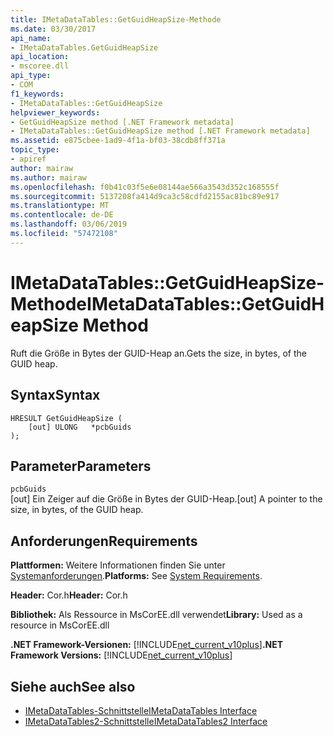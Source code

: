 ```yaml
---
title: IMetaDataTables::GetGuidHeapSize-Methode
ms.date: 03/30/2017
api_name:
- IMetaDataTables.GetGuidHeapSize
api_location:
- mscoree.dll
api_type:
- COM
f1_keywords:
- IMetaDataTables::GetGuidHeapSize
helpviewer_keywords:
- GetGuidHeapSize method [.NET Framework metadata]
- IMetaDataTables::GetGuidHeapSize method [.NET Framework metadata]
ms.assetid: e875cbee-1ad9-4f1a-bf03-38cdb8ff371a
topic_type:
- apiref
author: mairaw
ms.author: mairaw
ms.openlocfilehash: f0b41c03f5e6e08144ae566a3543d352c168555f
ms.sourcegitcommit: 5137208fa414d9ca3c58cdfd2155ac81bc89e917
ms.translationtype: MT
ms.contentlocale: de-DE
ms.lasthandoff: 03/06/2019
ms.locfileid: "57472108"
---
```

# <a name="imetadatatablesgetguidheapsize-method"></a><span data-ttu-id="eaa40-102">IMetaDataTables::GetGuidHeapSize-Methode</span><span class="sxs-lookup"><span data-stu-id="eaa40-102">IMetaDataTables::GetGuidHeapSize Method</span></span>
<span data-ttu-id="eaa40-103">Ruft die Größe in Bytes der GUID-Heap an.</span><span class="sxs-lookup"><span data-stu-id="eaa40-103">Gets the size, in bytes, of the GUID heap.</span></span>  
  
## <a name="syntax"></a><span data-ttu-id="eaa40-104">Syntax</span><span class="sxs-lookup"><span data-stu-id="eaa40-104">Syntax</span></span>  
  
```  
HRESULT GetGuidHeapSize (  
    [out] ULONG   *pcbGuids  
);  
```  
  
## <a name="parameters"></a><span data-ttu-id="eaa40-105">Parameter</span><span class="sxs-lookup"><span data-stu-id="eaa40-105">Parameters</span></span>  
 `pcbGuids`  
 <span data-ttu-id="eaa40-106">[out] Ein Zeiger auf die Größe in Bytes der GUID-Heap.</span><span class="sxs-lookup"><span data-stu-id="eaa40-106">[out] A pointer to the size, in bytes, of the GUID heap.</span></span>  
  
## <a name="requirements"></a><span data-ttu-id="eaa40-107">Anforderungen</span><span class="sxs-lookup"><span data-stu-id="eaa40-107">Requirements</span></span>  
 <span data-ttu-id="eaa40-108">**Plattformen:** Weitere Informationen finden Sie unter [Systemanforderungen](../../../../docs/framework/get-started/system-requirements.md).</span><span class="sxs-lookup"><span data-stu-id="eaa40-108">**Platforms:** See [System Requirements](../../../../docs/framework/get-started/system-requirements.md).</span></span>  
  
 <span data-ttu-id="eaa40-109">**Header:** Cor.h</span><span class="sxs-lookup"><span data-stu-id="eaa40-109">**Header:** Cor.h</span></span>  
  
 <span data-ttu-id="eaa40-110">**Bibliothek:** Als Ressource in MsCorEE.dll verwendet</span><span class="sxs-lookup"><span data-stu-id="eaa40-110">**Library:** Used as a resource in MsCorEE.dll</span></span>  
  
 <span data-ttu-id="eaa40-111">**.NET Framework-Versionen:** [!INCLUDE[net_current_v10plus](../../../../includes/net-current-v10plus-md.md)]</span><span class="sxs-lookup"><span data-stu-id="eaa40-111">**.NET Framework Versions:** [!INCLUDE[net_current_v10plus](../../../../includes/net-current-v10plus-md.md)]</span></span>  
  
## <a name="see-also"></a><span data-ttu-id="eaa40-112">Siehe auch</span><span class="sxs-lookup"><span data-stu-id="eaa40-112">See also</span></span>
- [<span data-ttu-id="eaa40-113">IMetaDataTables-Schnittstelle</span><span class="sxs-lookup"><span data-stu-id="eaa40-113">IMetaDataTables Interface</span></span>](../../../../docs/framework/unmanaged-api/metadata/imetadatatables-interface.md)
- [<span data-ttu-id="eaa40-114">IMetaDataTables2-Schnittstelle</span><span class="sxs-lookup"><span data-stu-id="eaa40-114">IMetaDataTables2 Interface</span></span>](../../../../docs/framework/unmanaged-api/metadata/imetadatatables2-interface.md)
